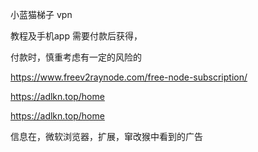 小蓝猫梯子   vpn



教程及手机app    需要付款后获得，


付款时，慎重考虑有一定的风险的





https://www.freev2raynode.com/free-node-subscription/




https://adlkn.top/home








https://adlkn.top/home






信息在，微软浏览器，扩展，窜改猴中看到的广告











